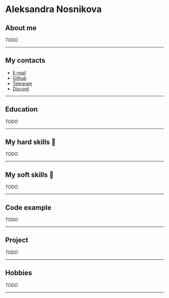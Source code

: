 
# Aleksandra Nosnikova

## About me

*TODO*

---

## My contacts

+ [E-mail](nosanya1@gmail.com)
+ [Github](https://github.com/nosanya1)
+ [Telegram](https://t.me/Aleksandra_Nosnikova)
+ [Discord](aleksandra_nosnikova_39249)

---

## Education

*TODO*

---

## My hard skills :muscle:

*TODO*

---

## My soft skills :angel:

*TODO*

---

## Code example

*TODO*

---

## Project

*TODO*

---

## Hobbies

*TODO*

---
